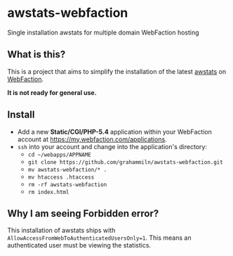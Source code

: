 awstats-webfaction
==================

Single installation awstats for multiple domain WebFaction hosting

What is this?
-------------

This is a project that aims to simplify the installation of the latest [awstats](http://awstats.sourceforge.net) on [WebFaction](http://www.webfaction.com?affiliate=dssw).

**It is not ready for general use.**

Install
-------

- Add a new **Static/CGI/PHP-5.4** application within your WebFaction account at https://my.webfaction.com/applications.
- `ssh` into your account and change into the application's directory:
  - `cd ~/webapps/APPNAME`
  - `git clone https://github.com/grahammiln/awstats-webfaction.git`
  - `mv awstats-webfaction/* .`
  - `mv htaccess .htaccess`
  - `rm -rf awstats-webfaction`
  - `rm index.html`

Why I am seeing Forbidden error?
--------------------------------

This installation of awstats ships with `AllowAccessFromWebToAuthenticatedUsersOnly=1`. This means an authenticated user must be viewing the statistics.